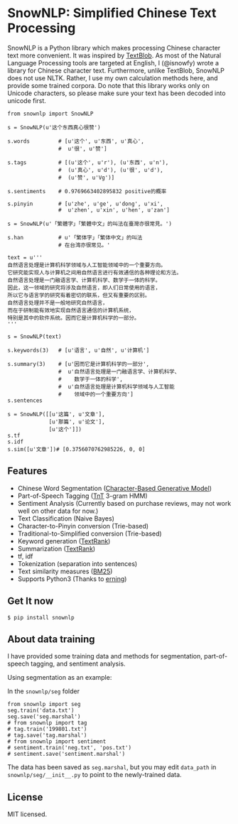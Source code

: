 # SnowNLP: Simplified Chinese Text Processing

SnowNLP is a Python library which makes processing Chinese character text more convenient. It was inspired by [TextBlob](https://github.com/sloria/TextBlob). As most of the Natural Language Processing tools are targeted at English, I (@isnowfy) wrote a library for Chinese character text. Furthermore, unlike TextBlob, SnowNLP does not use NLTK. Rather, I use my own calculation methods here, and provide some trained corpora. Do note that this library works only on Unicode characters, so please make sure your text has been decoded into unicode first.

    from snownlp import SnowNLP

    s = SnowNLP(u'这个东西真心很赞')

    s.words         # [u'这个', u'东西', u'真心',
                    #  u'很', u'赞']

    s.tags          # [(u'这个', u'r'), (u'东西', u'n'),
                    #  (u'真心', u'd'), (u'很', u'd'),
                    #  (u'赞', u'Vg')]

    s.sentiments    # 0.9769663402895832 positive的概率

    s.pinyin        # [u'zhe', u'ge', u'dong', u'xi',
                    #  u'zhen', u'xin', u'hen', u'zan']

    s = SnowNLP(u'「繁體字」「繁體中文」的叫法在臺灣亦很常見。')

    s.han           # u'「繁体字」「繁体中文」的叫法
                    # 在台湾亦很常见。'

    text = u'''
    自然语言处理是计算机科学领域与人工智能领域中的一个重要方向。
    它研究能实现人与计算机之间用自然语言进行有效通信的各种理论和方法。
    自然语言处理是一门融语言学、计算机科学、数学于一体的科学。
    因此，这一领域的研究将涉及自然语言，即人们日常使用的语言，
    所以它与语言学的研究有着密切的联系，但又有重要的区别。
    自然语言处理并不是一般地研究自然语言，
    而在于研制能有效地实现自然语言通信的计算机系统，
    特别是其中的软件系统。因而它是计算机科学的一部分。
    '''

    s = SnowNLP(text)

    s.keywords(3)	# [u'语言', u'自然', u'计算机']

    s.summary(3)	# [u'因而它是计算机科学的一部分',
    			    #  u'自然语言处理是一门融语言学、计算机科学、
    			    #    数学于一体的科学',
		        	#  u'自然语言处理是计算机科学领域与人工智能
		        	#	 领域中的一个重要方向']
    s.sentences

    s = SnowNLP([[u'这篇', u'文章'],
                 [u'那篇', u'论文'],
                 [u'这个']])
    s.tf
    s.idf
    s.sim([u'文章'])# [0.3756070762985226, 0, 0]

## Features

* Chinese Word Segmentation ([Character-Based Generative Model][cgm])
* Part-of-Speech Tagging ([TnT][TnT] 3-gram HMM)
* Sentiment Analysis (Currently based on purchase reviews, may not work well on other data for now.)
* Text Classification (Naive Bayes)
* Character-to-Pinyin conversion (Trie-based)
* Traditional-to-Simplified conversion (Trie-based)
* Keyword generation ([TextRank][rank])
* Summarization ([TextRank][rank])
* tf, idf
* Tokenization (separation into sentences)
* Text similarity measures ([BM25][BM25])
* Supports Python3 (Thanks to [erning][erning])

## Get It now

    $ pip install snownlp

## About data training

I have provided some training data and methods for segmentation, part-of-speech tagging, and sentiment analysis.

Using segmentation as an example:

In the `snownlp/seg` folder

    from snownlp import seg
    seg.train('data.txt')
    seg.save('seg.marshal')
    # from snownlp import tag
    # tag.train('199801.txt')
    # tag.save('tag.marshal')
    # from snownlp import sentiment
    # sentiment.train('neg.txt', 'pos.txt')
    # sentiment.save('sentiment.marshal')

The data has been saved as `seg.marshal`, but you may edit `data_path` in `snownlp/seg/__init__.py` to point to the newly-trained data.

## License

MIT licensed.

[cgm]: http://aclweb.org/anthology//Y/Y09/Y09-2047.pdf
[TnT]: http://aclweb.org/anthology//A/A00/A00-1031.pdf
[rank]: http://acl.ldc.upenn.edu/acl2004/emnlp/pdf/Mihalcea.pdf
[BM25]: http://en.wikipedia.org/wiki/Okapi_BM25
[erning]: https://github.com/erning
